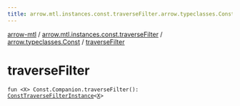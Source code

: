 ```yaml
---
title: arrow.mtl.instances.const.traverseFilter.arrow.typeclasses.Const.traverseFilter - arrow-mtl
---
```


[arrow-mtl](../../index.html) / [arrow.mtl.instances.const.traverseFilter](../index.html) / [arrow.typeclasses.Const](index.html) / [traverseFilter](./traverse-filter.html)

# traverseFilter

`fun <X> Const.Companion.traverseFilter(): `[`ConstTraverseFilterInstance`](../../arrow.mtl.instances/-const-traverse-filter-instance/index.html)`<`[`X`](traverse-filter.html#X)`>`